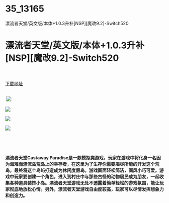 # 35_13165
漂流者天堂/英文版/本体+1.0.3升补[NSP][魔改9.2]-Switch520
# 漂流者天堂/英文版/本体+1.0.3升补[NSP][魔改9.2]-Switch520
 <br/></br>
[下载地址](https://www.switch520.cc/article/13165 "下载地址")
<br/></br>

<p><strong>&nbsp;<img src="https://www.switch520.cc/muke_img/upload_art_editor_20210430-1_659042edfff3a57006eb32d52f0a6bd4.jpg"> </strong></p>
<p><strong><img src="https://www.switch520.cc/muke_img/upload_art_editor_20210430-1_17b38c713c419577e387abcf6ef33a87.jpg"></strong></p>
<p><strong><img src="https://www.switch520.cc/muke_img/upload_art_editor_20210430-1_4b6b5a5a85843a30eba80f1e93dbb4e3.jpg"></strong></p>
<p><strong><img src="https://www.switch520.cc/muke_img/upload_art_editor_20210430-1_c06b5622907536c31b2ec2eb1907ea81.jpg"></strong></p>
<p><strong>&nbsp;</strong></p>
<p>&nbsp;</p>
<p><strong>漂流者天堂Castaway Paradise是一款模拟类游戏，玩家在游戏中将化身一名因为海难而漂流岛荒岛上的幸存者，在这里为了生存你需要竭尽所能的开发这个荒岛，最终将这个岛屿打造成为休闲度假岛。游戏画面轻松简洁，画风小巧可爱。游戏中玩家要创建一个角色，进入到村庄中与那些古怪的动物居民成为朋友，一起收集各种道具装饰小岛。漂流者天堂游戏无处不透露着简单轻松的游戏氛围，能让玩家彻底地放松心情。另外，漂流者天堂游戏自由度较高，玩家可以尽情发挥想象力和创造力。</strong></p>
